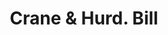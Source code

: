 ---
doi: 10.7916/D8GF25Q3
date_other: '1860'
date_other_textual: 1860-1869
form: printed ephemera
genre:
- Invoices
name:
- Crane & Hurd
object_in_context_url: https://biggert.cul.columbia.edu/items/view/ave_biggert_01728
subject_hierarchical_geographic:
- Bridgeport, Connecticut, United States
subject_name:
- Crane & Hurd
title: Crane & Hurd. Bill
sort_title: Crane & Hurd. Bill
call_number: ave_biggert_01728
coordinates:
- 41.186388888888885,-73.19555555555556
pid: ave_biggert_01728
identifiers: ave_biggert_01728
permalink: /biggert/ave_biggert_01728/
layout: iiif-image-page
---